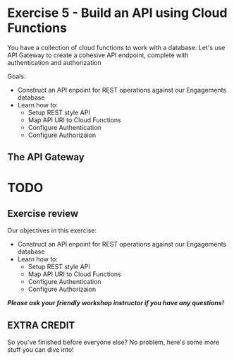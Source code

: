 # Exercise 5 - Build an API using Cloud Functions

You have a collection of cloud functions to work with a database. Let's use API Gateway to create a cohesive API endpoint, complete with authentication and authorization

Goals:
* Construct an API enpoint for REST operations against our Engagements database 
* Learn how to:
    * Setup REST style API 
    * Map API URI to Cloud Functions
    * Configure Authentication
    * Configure Authorizaion

## The API Gateway

# TODO

## Exercise review

Our objectives in this exercise:

* Construct an API enpoint for REST operations against our Engagements database 
* Learn how to:
    * Setup REST style API 
    * Map API URI to Cloud Functions
    * Configure Authentication
    * Configure Authorizaion

***Please ask your friendly workshop instructor if you have any questions!***

## EXTRA CREDIT
So you've finished before everyone else? No problem, here's some more stuff you can dive into!
